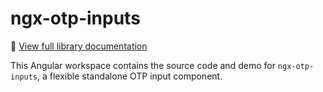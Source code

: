 # ngx-otp-inputs

🔗 [View full library documentation](./projects/ngx-otp-inputs/README.md)

This Angular workspace contains the source code and demo for `ngx-otp-inputs`, a flexible standalone OTP input component.
